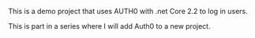 This is a demo project that uses AUTH0 with .net Core 2.2 to log in users. 

This is part in a series where I will add Auth0 to a new project.